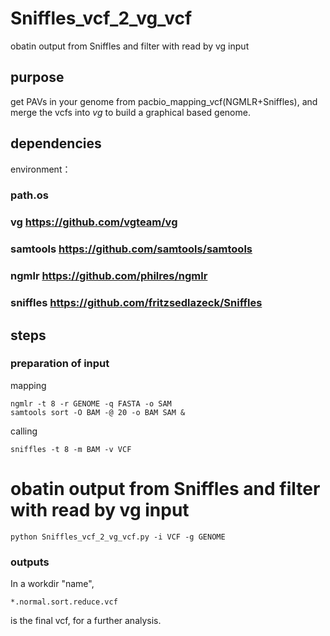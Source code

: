 # Sniffles_vcf_2_vg_vcf
obatin output from Sniffles and filter with read by vg input
## purpose
get PAVs in your genome from pacbio_mapping_vcf(NGMLR+Sniffles), and merge the vcfs into *vg* to build a graphical based genome.
## dependencies
environment：
### path.os
### vg <https://github.com/vgteam/vg>
### samtools <https://github.com/samtools/samtools>
### ngmlr <https://github.com/philres/ngmlr>
### sniffles <https://github.com/fritzsedlazeck/Sniffles>
## steps
### preparation of input
mapping
```
ngmlr -t 8 -r GENOME -q FASTA -o SAM
samtools sort -O BAM -@ 20 -o BAM SAM &
```
calling
```
sniffles -t 8 -m BAM -v VCF
```
# obatin output from Sniffles and filter with read by vg input
```
python Sniffles_vcf_2_vg_vcf.py -i VCF -g GENOME
```
### outputs
In a workdir "name",
```
*.normal.sort.reduce.vcf
```
is the final vcf, for a further analysis.
